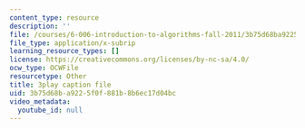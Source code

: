 ```yaml
---
content_type: resource
description: ''
file: /courses/6-006-introduction-to-algorithms-fall-2011/3b75d68ba9225f0f881b8b6ec17d04bc_-FElVPKykgw.vtt
file_type: application/x-subrip
learning_resource_types: []
license: https://creativecommons.org/licenses/by-nc-sa/4.0/
ocw_type: OCWFile
resourcetype: Other
title: 3play caption file
uid: 3b75d68b-a922-5f0f-881b-8b6ec17d04bc
video_metadata:
  youtube_id: null
---
```

